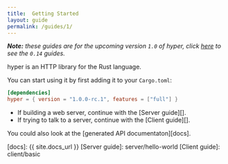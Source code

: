 ```yaml
---
title:  Getting Started
layout: guide
permalink: /guides/1/
---
```


***Note:** these guides are for the upcoming version `1.0` of hyper,
click [here](/guides/0.14) to see the `0.14` guides.*

hyper is an HTTP library for the Rust language.

You can start using it by first adding it to your `Cargo.toml`:

```toml
[dependencies]
hyper = { version = "1.0.0-rc.1", features = ["full"] }
```

- If building a web server, continue with the [Server guide][].
- If trying to talk to a server, continue with the [Client guide][].

You could also look at the [generated API documentaton][docs].

[docs]: {{ site.docs_url }}
[Server guide]: server/hello-world
[Client guide]: client/basic
